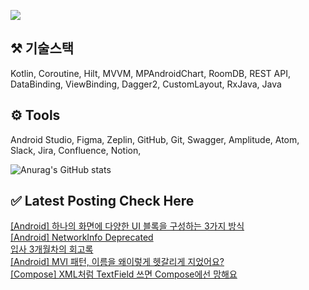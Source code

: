 


<a href="mailto:bvegemilb@gmail.com" target="_blank"><img src="https://img.shields.io/badge/Gmail-c5221f?style=flat-square&logo=Gmail&logoColor=white"/></a>



## ⚒️ 기술스택

Kotlin, Coroutine, Hilt, MVVM, MPAndroidChart, RoomDB, REST API, DataBinding, ViewBinding, Dagger2, CustomLayout, RxJava, Java




## ⚙️ Tools

Android Studio, Figma, Zeplin, GitHub, Git, Swagger, Amplitude, Atom, Slack, Jira, Confluence, Notion,




![Anurag's GitHub stats](https://github-readme-stats.vercel.app/api?username=eunie9498&show_icons=true&theme=radical)



## ✅  Latest Posting Check Here 

[[Android] 하나의 화면에 다양한 UI 블록을 구성하는 3가지 방식](https://kong-droid.com/entry/Android-%ED%95%98%EB%82%98%EC%9D%98-%ED%99%94%EB%A9%B4%EC%97%90-%EB%8B%A4%EC%96%91%ED%95%9C-UI-%EB%B8%94%EB%A1%9D%EC%9D%84-%EA%B5%AC%EC%84%B1%ED%95%98%EB%8A%94-3%EA%B0%80%EC%A7%80-%EB%B0%A9%EC%8B%9D) <br>[[Android] NetworkInfo Deprecated](https://kong-droid.com/entry/Android-NetworkInfo-Deprecated) <br>[입사 3개월차의 회고록](https://kong-droid.com/entry/%EC%9E%85%EC%82%AC-3%EA%B0%9C%EC%9B%94%EC%B0%A8%EC%9D%98-%ED%9A%8C%EA%B3%A0%EB%A1%9D) <br>[[Android] MVI 패턴, 이름을 왜이렇게 헷갈리게 지었어요?](https://kong-droid.com/entry/Android-MVI-%ED%8C%A8%ED%84%B4-%EC%9D%B4%EB%A6%84%EC%9D%84-%EC%99%9C%EC%9D%B4%EB%A0%87%EA%B2%8C-%ED%97%B7%EA%B0%88%EB%A6%AC%EA%B2%8C-%EC%A7%80%EC%97%88%EC%96%B4%EC%9A%94) <br>[[Compose] XML처럼 TextField 쓰면 Compose에선 망해요](https://kong-droid.com/entry/Compose-XML%EC%B2%98%EB%9F%BC-TextField-%EC%93%B0%EB%A9%B4-Compose%EC%97%90%EC%84%A0-%EB%A7%9D%ED%95%B4%EC%9A%94) <br>